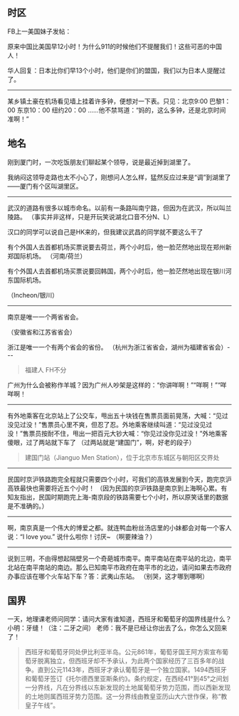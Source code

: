 ## 时区

FB上一美国妹子发帖：

原来中国比美国早12小时！为什么911的时候他们不提醒我们！这些可恶的中国人！

华人回复：日本比你们早13个小时，他们是你们的盟国，我们以为日本人提醒过了。

---

某乡镇土豪在机场看见墙上挂着许多钟，便想对一下表。只见：北京9:00 巴黎1：00 东京10：00 纽约20：00 ……他不禁骂道：“妈的，这么多钟，还是北京时间准啊！”

## 地名

刚到厦门时，一次吃饭朋友们聊起某个领导，说是最近掉到湖里了。

我纳闷这领导走路也太不小心了，刚想问人怎么样，猛然反应过来是“调”到湖里了——厦门有个区叫湖里区。

---

武汉的道路有很多以城市命名。以前有一条路叫南宁路，但因为在武汉，所以叫兰陵路。
 （事实并非这样，只是开玩笑说湖北口音不分N、L）

汉口的同学可以说自己是HK来的，但我建议武昌的同学就不要这么干了

有个外国人去首都机场买票说要去荷兰，两个小时后，他一脸茫然地出现在郑州新郑国际机场。
 （河南/荷兰）

有个外国人去首都机场买票说要回韩国，两个小时后，他一脸茫然地出现在银川河东国际机场。

（Incheon/银川）

---

南京是唯一一个两省省会。

 （安徽省和江苏省省会）

浙江是唯一一个有两个省会的省份。
 （杭州为浙江省省会，湖州为福建省省会）---

> 福建人 FH不分

广州为什么会被称作羊城？因为广州人吵架是这样的：“你讲咩啊！”“咩啊！”“咩咩啊！

---
有外地乘客在北京站上了公交车，甩出五十块钱在售票员面前晃荡，大喊：“见过没见过没！”售票员心里不爽，但忍了忍。外地乘客继续叫道：“见过没见过没！”售票员按耐不住，甩出一把百元大钞大喊：“你见过没你见过没！”外地乘客傻眼，过了两站就下车了
（过两站就是“建国门”，啊，好老的段子）

> 建国门站（Jianguo Men Station），位于北京市东城区与朝阳区交界处

---

民国时京沪铁路跑完全程就只需要四个小时，可我们的高铁发展到今天，跑完京沪高铁最快也需要将近五个小时！
（因为民国的京沪铁路是南京到上海啊心累。有知友指出，民国时期跑完上海-南京段的铁路需要七个小时，所以原笑话里的数据是不准确的。）

---
啊，南京真是一个伟大的博爱之都。就连鸭血粉丝汤店里的小妹都会对每一个客人说：“I love you.” 说什么啦你！讨厌~
 （啊要辣油？）

---
说到三明，不由得想起隔壁另一个奇葩城市南平。南平南站在南平站的北边，南平北站在南平南站的南边。那么已知南平市政府在南平市的北边，请问如果去市政府办事应该在哪个火车站下车？答：武夷山东站。
 （别哭，这才哪到哪啊）

 ## 国界
一天，地理课老师问同学：请问大家有谁知道，西班牙和葡萄牙的国界线是什么？
 小明：牙缝！（注：二牙之间）
 老师：我不是已经让你出去了么，你怎么又回来了！

> 西班牙和葡萄牙同处伊比利亚半岛。公元861年，葡萄牙国王阿方索宣布葡萄牙脱离独立，但西班牙却不予承认，为此两个国家经历了三百多年的战争。直到公元1143年，西班牙才承认葡萄牙是一个独立国家。1494西班牙和葡萄牙签订《托尔德西里亚斯条约》。条约规定，在西经41°到45°之间划一分界线，凡在分界线以东新发现的土地属葡萄牙势力范围，而以西新发现的土地则属西班牙势力范围。这一分界线由教皇亚历山大六世作保，称“教皇子午线”。